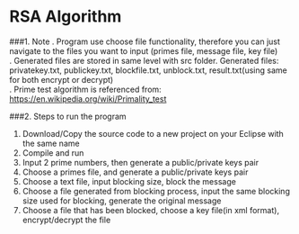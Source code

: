 # RSA Algorithm

###1. Note
. Program use choose file functionality, therefore you can just navigate to the files you want to input (primes file, message file, key file)  
. Generated files are stored in same level with src folder. Generated files: privatekey.txt, publickey.txt, blockfile.txt, unblock.txt, result.txt(using same for both encrypt or decrypt)  
. Prime test algorithm is referenced from: https://en.wikipedia.org/wiki/Primality_test

###2. Steps to run the program  
1. Download/Copy the source code to a new project on your Eclipse with the same name
2. Compile and run
3. Input 2 prime numbers, then generate a public/private keys pair
4. Choose a primes file, and generate a public/private keys pair
5. Choose a text file, input blocking size, block the message
6. Choose a file generated from blocking process, input the same blocking size used for blocking, generate the original message
7. Choose a file that has been blocked, choose a key file(in xml format), encrypt/decrypt the file
